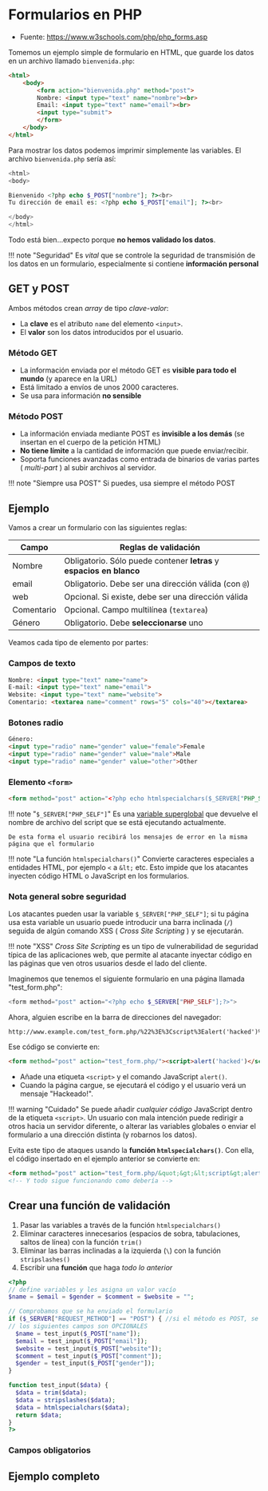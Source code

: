 # Formularios en PHP

- Fuente: https://www.w3schools.com/php/php_forms.asp

Tomemos un ejemplo simple de formulario en HTML, que guarde los datos en un archivo llamado `bienvenida.php`:

```html
<html>
    <body>
        <form action="bienvenida.php" method="post">
        Nombre: <input type="text" name="nombre"><br>
        Email: <input type="text" name="email"><br>
        <input type="submit">
        </form>
    </body>
</html>
```

Para mostrar los datos podemos imprimir simplemente las variables. El archivo `bienvenida.php` sería así:

```php
<html>
<body>

Bienvenido <?php echo $_POST["nombre"]; ?><br>
Tu dirección de email es: <?php echo $_POST["email"]; ?><br>

</body>
</html>
```

Todo está bien...expecto porque **no hemos validado los datos**.

!!! note "Seguridad"
    Es _vital_ que se controle la seguridad de transmisión de los datos en un formulario, especialmente si contiene **información personal**

## GET y POST

Ambos métodos crean _array_ de tipo _clave-valor_:

- La **clave** es el atributo `name` del elemento `<input>`.
- El **valor** son los datos introducidos por el usuario.

### Método GET

- La información enviada por el método GET es **visible para todo el mundo** (y aparece en la URL)
- Está limitado a envíos de unos 2000 caracteres.
- Se usa para información **no sensible**

### Método POST

- La información enviada mediante POST es **invisible a los demás** (se insertan en el cuerpo de la petición HTML)
- **No tiene límite** a la cantidad de información que puede enviar/recibir.
- Soporta funciones avanzadas como entrada de binarios de varias partes ( _multi-part_ ) al subir archivos al servidor.

!!! note "Siempre usa POST"
    Si puedes, usa siempre el método POST

## Ejemplo

Vamos a crear un formulario con las siguientes reglas:

| Campo      | Reglas de validación                                                 |
|------------|----------------------------------------------------------------------|
| Nombre     | Obligatorio. Sólo puede contener **letras** y **espacios en blanco** |
| email      | Obligatorio. Debe ser una dirección válida (con `@`)                 |
| web        | Opcional. Si existe, debe ser una dirección válida                   |
| Comentario | Opcional. Campo multilínea (`textarea`)                              |
| Género     | Obligatorio. Debe **seleccionarse** uno                              |

Veamos cada tipo de elemento por partes:

### Campos de texto

```html
Nombre: <input type="text" name="name">
E-mail: <input type="text" name="email">
Website: <input type="text" name="website">
Comentario: <textarea name="comment" rows="5" cols="40"></textarea>
```

### Botones radio

```html
Género:
<input type="radio" name="gender" value="female">Female
<input type="radio" name="gender" value="male">Male
<input type="radio" name="gender" value="other">Other
```

### Elemento `<form>`

```html
<form method="post" action="<?php echo htmlspecialchars($_SERVER["PHP_SELF"]);?>">
```

!!! note "`$_SERVER["PHP_SELF"]`"
    Es una [variable superglobal](./tutorial.md#superglobales) que devuelve el nombre de archivo del script que se está ejecutando actualmente.
    
    De esta forma el usuario recibirá los mensajes de error en la misma página que el formulario

!!! note "La función `htmlspecialchars()`"
    Convierte caracteres especiales a entidades HTML, por ejemplo `<` a `&lt;` etc. Esto impide que los atacantes inyecten código HTML o JavaScript en los formularios.

### Nota general sobre seguridad

Los atacantes pueden usar la variable `$_SERVER["PHP_SELF"]`; si tu página usa esta variable un usuario puede introducir una barra inclinada (`/`) seguida de algún comando XSS ( _Cross Site Scripting_ ) y se ejecutarán.

!!! note "XSS"
    _Cross Site Scripting_ es un tipo de vulnerabilidad de seguridad típica de las aplicaciones web, que permite al atacante inyectar código en las páginas que ven otros usuarios desde el lado del cliente.

Imaginemos que tenemos el siguiente formulario en una página llamada "test_form.php":

```php
<form method="post" action="<?php echo $_SERVER["PHP_SELF"];?>">
```

Ahora, alguien escribe en la barra de direcciones del navegador:

```
http://www.example.com/test_form.php/%22%3E%3Cscript%3Ealert('hacked')%3C/script%3E
```

Ese código se convierte en:

```html
<form method="post" action="test_form.php/"><script>alert('hacked')</script>
```

- Añade una etiqueta `<script>` y el comando JavaScript `alert()`.
- Cuando la página cargue, se ejecutará el código y el usuario verá un mensaje "Hackeado!".

!!! warning "Cuidado"
    Se puede añadir _cualquier código_ JavaScript dentro de la etiqueta `<script>`. Un usuario con mala intención puede redirigir a otros hacia un servidor diferente, o alterar las variables globales o enviar el formulario a una dirección distinta (y robarnos los datos).

Evita este tipo de ataques usando la **función `htmlspecialchars()`**. Con ella, el código insertado en el ejemplo anterior se convierte en:

```html
<form method="post" action="test_form.php/&quot;&gt;&lt;script&gt;alert('hacked')&lt;/script&gt;">
<!-- Y todo sigue funcionando como debería -->
```

## Crear una función de validación

1. Pasar las variables a través de la función `htmlspecialchars()`
2. Eliminar caracteres innecesarios (espacios de sobra, tabulaciones, saltos de línea) con la función `trim()`
3. Eliminar las barras inclinadas a la izquierda (`\`) con la función `stripslashes()`
4. Escribir una **función** que haga _todo lo anterior_

```php
<?php
// define variables y les asigna un valor vacío
$name = $email = $gender = $comment = $website = "";

// Comprobamos que se ha enviado el formulario
if ($_SERVER["REQUEST_METHOD"] == "POST") { //si el método es POST, se ha enviado
// los siguientes campos son OPCIONALES
  $name = test_input($_POST["name"]);
  $email = test_input($_POST["email"]);
  $website = test_input($_POST["website"]);
  $comment = test_input($_POST["comment"]);
  $gender = test_input($_POST["gender"]);
}

function test_input($data) {
  $data = trim($data);
  $data = stripslashes($data);
  $data = htmlspecialchars($data);
  return $data;
}
?>
```

### Campos obligatorios

## Ejemplo completo
